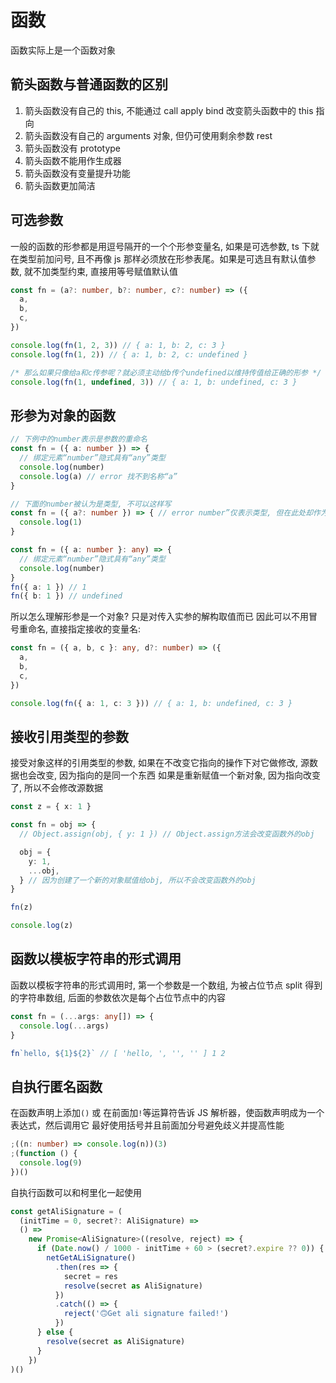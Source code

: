 # 函数

函数实际上是一个函数对象

## 箭头函数与普通函数的区别

1. 箭头函数没有自己的 this, 不能通过 call apply bind 改变箭头函数中的 this 指向
2. 箭头函数没有自己的 arguments 对象, 但仍可使用剩余参数 rest
3. 箭头函数没有 prototype
4. 箭头函数不能用作生成器
5. 箭头函数没有变量提升功能
6. 箭头函数更加简洁

## 可选参数

一般的函数的形参都是用逗号隔开的一个个形参变量名,
如果是可选参数, ts 下就在类型前加问号, 且不再像 js 那样必须放在形参表尾。如果是可选且有默认值参数, 就不加类型约束, 直接用等号赋值默认值

```ts
const fn = (a?: number, b?: number, c?: number) => ({
  a,
  b,
  c,
})

console.log(fn(1, 2, 3)) // { a: 1, b: 2, c: 3 }
console.log(fn(1, 2)) // { a: 1, b: 2, c: undefined }

/* 那么如果只像给a和c传参呢？就必须主动给b传个undefined以维持传值给正确的形参 */
console.log(fn(1, undefined, 3)) // { a: 1, b: undefined, c: 3 }
```

## 形参为对象的函数

```ts
// 下例中的number表示是参数的重命名
const fn = ({ a: number }) => {
  // 绑定元素“number”隐式具有“any”类型
  console.log(number)
  console.log(a) // error 找不到名称“a”
}

// 下面的number被认为是类型, 不可以这样写
const fn = ({ a?: number }) => { // error number”仅表示类型, 但在此处却作为值使用
  console.log(1)
}

const fn = ({ a: number }: any) => {
  // 绑定元素“number”隐式具有“any”类型
  console.log(number)
}
fn({ a: 1 }) // 1
fn({ b: 1 }) // undefined
```

所以怎么理解形参是一个对象? 只是对传入实参的解构取值而已
因此可以不用冒号重命名, 直接指定接收的变量名:

```ts
const fn = ({ a, b, c }: any, d?: number) => ({
  a,
  b,
  c,
})

console.log(fn({ a: 1, c: 3 })) // { a: 1, b: undefined, c: 3 }
```

## 接收引用类型的参数

接受对象这样的引用类型的参数, 如果在不改变它指向的操作下对它做修改, 源数据也会改变, 因为指向的是同一个东西
如果是重新赋值一个新对象, 因为指向改变了, 所以不会修改源数据

```ts
const z = { x: 1 }

const fn = obj => {
  // Object.assign(obj, { y: 1 }) // Object.assign方法会改变函数外的obj

  obj = {
    y: 1,
    ...obj,
  } // 因为创建了一个新的对象赋值给obj, 所以不会改变函数外的obj
}

fn(z)

console.log(z)
```

## 函数以模板字符串的形式调用

函数以模板字符串的形式调用时, 第一个参数是一个数组, 为被占位节点 split 得到的字符串数组, 后面的参数依次是每个占位节点中的内容

```ts
const fn = (...args: any[]) => {
  console.log(...args)
}

fn`hello, ${1}${2}` // [ 'hello, ', '', '' ] 1 2
```

## 自执行匿名函数

在函数声明上添加`()` 或 在前面加`!`等运算符告诉 JS 解析器，使函数声明成为一个表达式，然后调用它
最好使用括号并且前面加分号避免歧义并提高性能

```ts
;((n: number) => console.log(n))(3)
;(function () {
  console.log(9)
})()
```

自执行函数可以和柯里化一起使用

```ts
const getAliSignature = (
  (initTime = 0, secret?: AliSignature) =>
  () =>
    new Promise<AliSignature>((resolve, reject) => {
      if (Date.now() / 1000 - initTime + 60 > (secret?.expire ?? 0)) {
        netGetALiSignature()
          .then(res => {
            secret = res
            resolve(secret as AliSignature)
          })
          .catch(() => {
            reject('🙃Get ali signature failed!')
          })
      } else {
        resolve(secret as AliSignature)
      }
    })
)()
```

